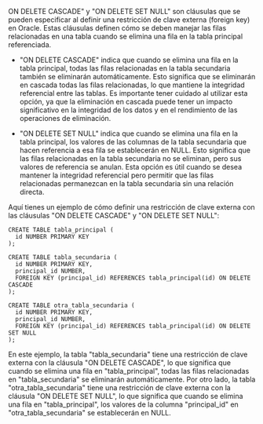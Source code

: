 ON DELETE CASCADE" y "ON DELETE SET NULL" son cláusulas que se pueden especificar al definir una restricción de clave externa (foreign key) en Oracle. Estas cláusulas definen cómo se deben manejar las filas relacionadas en una tabla cuando se elimina una fila en la tabla principal referenciada.

- "ON DELETE CASCADE" indica que cuando se elimina una fila en la tabla principal, todas las filas relacionadas en la tabla secundaria también se eliminarán automáticamente. Esto significa que se eliminarán en cascada todas las filas relacionadas, lo que mantiene la integridad referencial entre las tablas. Es importante tener cuidado al utilizar esta opción, ya que la eliminación en cascada puede tener un impacto significativo en la integridad de los datos y en el rendimiento de las operaciones de eliminación.
    
- "ON DELETE SET NULL" indica que cuando se elimina una fila en la tabla principal, los valores de las columnas de la tabla secundaria que hacen referencia a esa fila se establecerán en NULL. Esto significa que las filas relacionadas en la tabla secundaria no se eliminan, pero sus valores de referencia se anulan. Esta opción es útil cuando se desea mantener la integridad referencial pero permitir que las filas relacionadas permanezcan en la tabla secundaria sin una relación directa.
    

Aquí tienes un ejemplo de cómo definir una restricción de clave externa con las cláusulas "ON DELETE CASCADE" y "ON DELETE SET NULL":

```
CREATE TABLE tabla_principal (
  id NUMBER PRIMARY KEY
);

CREATE TABLE tabla_secundaria (
  id NUMBER PRIMARY KEY,
  principal_id NUMBER,
  FOREIGN KEY (principal_id) REFERENCES tabla_principal(id) ON DELETE CASCADE
);

CREATE TABLE otra_tabla_secundaria (
  id NUMBER PRIMARY KEY,
  principal_id NUMBER,
  FOREIGN KEY (principal_id) REFERENCES tabla_principal(id) ON DELETE SET NULL
);
```

En este ejemplo, la tabla "tabla_secundaria" tiene una restricción de clave externa con la cláusula "ON DELETE CASCADE", lo que significa que cuando se elimina una fila en "tabla_principal", todas las filas relacionadas en "tabla_secundaria" se eliminarán automáticamente. Por otro lado, la tabla "otra_tabla_secundaria" tiene una restricción de clave externa con la cláusula "ON DELETE SET NULL", lo que significa que cuando se elimina una fila en "tabla_principal", los valores de la columna "principal_id" en "otra_tabla_secundaria" se establecerán en NULL.